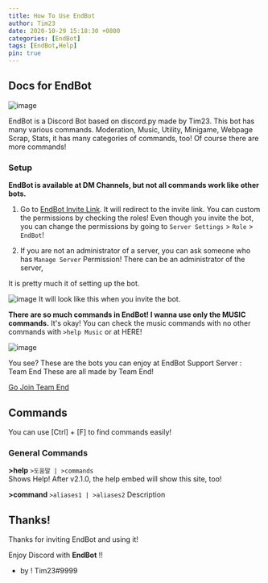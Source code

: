 ```yaml
---
title: How To Use EndBot
author: Tim23
date: 2020-10-29 15:18:30 +0800
categories: [EndBot]
tags: [EndBot,Help]
pin: true
---
```



## Docs for EndBot

![image](https://cdn.discordapp.com/attachments/757793165443858463/771259689362784286/unknown.png)

EndBot is a Discord Bot based on discord.py made by Tim23. This bot has many various commands.
Moderation, Music, Utility, Minigame, Webpage Scrap, Stats, it has many categories of commands, too! Of course there are more commands!

### Setup

**EndBot is available at DM Channels, but not all commands work like other bots.**
1. Go to [EndBot Invite Link](http://gg.gg/endbot). It will redirect to the invite link. You can custom the permissions by checking the roles!
Even though you invite the bot, you can change the permissions by going to `Server Settings` > `Role` > `EndBot`!

2. If you are not an administrator of a server, you can ask someone who has `Manage Server` Permission! There can be an administrator of the server,

It is pretty much it of setting up the bot.

![image](https://cdn.discordapp.com/attachments/757793165443858463/771259592025833482/unknown.png)
It will look like this when you invite the bot.

**There are so much commands in EndBot! I wanna use only the MUSIC commands.**
It's okay! You can check the music commands with no other commands with `>help Music` or at HERE!

![image](https://cdn.discordapp.com/attachments/757793165443858463/771261302773383168/unknown.png)  

You see? These are the bots you can enjoy at EndBot Support Server : Team End
These are all made by Team End!

[Go Join Team End](https://discord.gg/DkfbFUY)  


## Commands

You can use [Ctrl] + [F] to find commands easily!

### General Commands

**>help** `>도움말 | >commands`  
Shows Help! After v2.1.0, the help embed will show this site, too!

**>command** `>aliases1 | >aliases2`
Description
  
## Thanks!
Thanks for inviting EndBot and using it!

Enjoy Discord with **EndBot** !!
* by ! Tim23#9999

